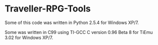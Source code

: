 Traveller-RPG-Tools
===================

Some of this code was written in Python 2.5.4 for Windows XP/7.

Some was written in C99 using TI-GCC C version 0.96 Beta 8 for TiEmu 3.02
for Windows XP/7.
